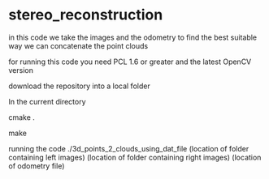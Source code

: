 stereo_reconstruction
=====================

in this code we take the images and the odometry to find the best suitable way we can concatenate the point clouds

for running this code you need PCL 1.6 or greater and the latest OpenCV version

download the repository into a local folder

In the current directory 

cmake .

make 

running the code 
./3d_points_2_clouds_using_dat_file (location of folder containing left images) (location of folder containing right images) (location of odometry file)
